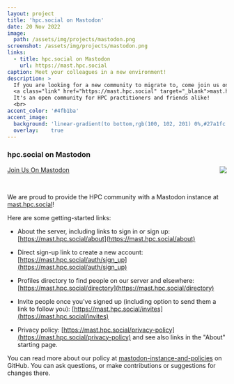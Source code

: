 ```yaml
---
layout: project
title: 'hpc.social on Mastodon'
date: 20 Nov 2022
image: 
  path: /assets/img/projects/mastodon.png
screenshot: /assets/img/projects/mastodon.png
links:
  - title: hpc.social on Mastodon
    url: https://mast.hpc.social
caption: Meet your colleagues in a new environment!
description: >
  If you are looking for a new community to migrate to, come join us on the Mastodon instance of
  <a class="link" href="https://mast.hpc.social" target="_blank">mast.hpc.social</a>! 
  It's an open community for HPC practitioners and friends alike!
  <br>
accent_color: '#4fb1ba'
accent_image:
  background: 'linear-gradient(to bottom,rgb(100, 102, 201) 0%,#27a1fc 100%)'
  overlay:    true
---
```


### hpc.social on Mastodon

<a style="float:left" type="button" class="btn btn-primary external" target="_blank" href="https://mast.hpc.social/about">Join Us On Mastodon</a>

<img style="float:right" src="https://img.shields.io/badge/dynamic/json?label=Accounts&query=stats.user_count&url=https%3A%2F%2Fmast.hpc.social%2Fapi%2Fv1%2Finstance"/><br>

<br>

We are proud to provide the HPC community with a Mastodon instance at
<a class="link" href="https://mast.hpc.social" target="_blank">mast.hpc.social</a>! 

Here are some getting-started links: 

* About the server, including links to sign in or sign up: [https://mast.hpc.social/about](https://mast.hpc.social/about)

* Direct sign-up link to create a new account: [https://mast.hpc.social/auth/sign_up](https://mast.hpc.social/auth/sign_up)

* Profiles directory to find people on our server and elsewhere: [https://mast.hpc.social/directory](https://mast.hpc.social/directory)

* Invite people once you've signed up (including option to send them a link to follow you): [https://mast.hpc.social/invites](https://mast.hpc.social/invites)

* Privacy policy: [https://mast.hpc.social/privacy-policy](https://mast.hpc.social/privacy-policy) and see also links in the "About" starting page.

You can read more about our policy at <a href="https://github.com/hpc-social/mastodon-instance-and-policies" target="_blank">mastodon-instance-and-policies</a> on GitHub. You can ask questions, or make contributions or suggestions for changes there.
